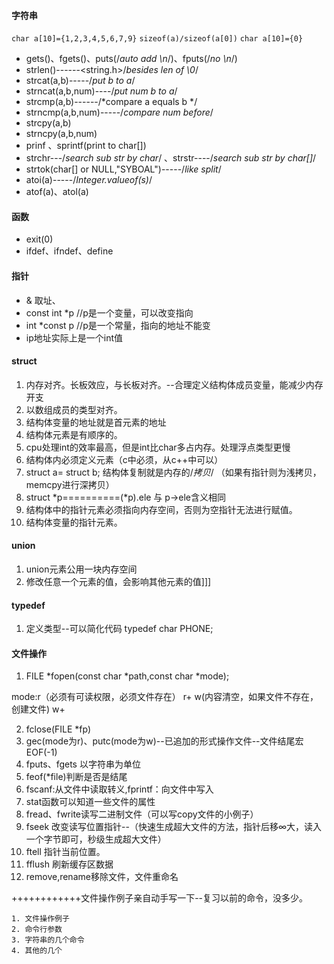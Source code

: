 #### 字符串

`char a[10]={1,2,3,4,5,6,7,9}`
`sizeof(a)/sizeof(a[0])`
`char a[10]={0}`

* gets()、fgets()、puts(/*auto add \n*/)、fputs(/*no \n*/)
* strlen()------<string.h>/*besides len of \0*/
* strcat(a,b)-----/*put b to a*/
* strncat(a,b,num)----/*put num b to a*/
* strcmp(a,b)------/*compare a equals b */
* strncmp(a,b,num)-----/*compare num before*/
* strcpy(a,b)
* strncpy(a,b,num)
* prinf 、sprintf(print to char[])
* strchr---/*search sub str by char*/ 、strstr----/*search sub str by char[]*/
* strtok(char[] or NULL,"SYBOAL")-----/*like split*/
* atoi(a)-----/*Integer.valueof(s)*/
* atof(a)、atol(a)

#### 函数

* exit(0)
* ifdef、ifndef、define

#### 指针

* & 取址、
* const int *p //p是一个变量，可以改变指向
* int *const p  //p是一个常量，指向的地址不能变
* ip地址实际上是一个int值


#### struct

1. 内存对齐。长板效应，与长板对齐。--合理定义结构体成员变量，能减少内存开支
2. 以数组成员的类型对齐。
3. 结构体变量的地址就是首元素的地址
4. 结构体元素是有顺序的。
5. cpu处理int的效率最高，但是int比char多占内存。处理浮点类型更慢
6. 结构体内必须定义元素（c中必须，从c++中可以）
7. struct a= struct b;  结构体复制就是内存的/*拷贝*/ （如果有指针则为浅拷贝，memcpy进行深拷贝）
8. struct *p==========(*p).ele 与 p->ele含义相同
9. 结构体中的指针元素必须指向内存空间，否则为空指针无法进行赋值。
10. 结构体变量的指针元素。


#### union 

1. union元素公用一块内存空间
2. 修改任意一个元素的值，会影响其他元素的值]]]


#### typedef

1. 定义类型--可以简化代码
	typedef char PHONE;

#### 文件操作

1. FILE *fopen(const char *path,const char *mode);

mode:r（必须有可读权限，必须文件存在） r+  w(内容清空，如果文件不存在，创建文件)  w+

2. fclose(FILE *fp)
3. gec(mode为r)、putc(mode为w)--已追加的形式操作文件--文件结尾宏EOF(-1)
4. fputs、fgets 以字符串为单位
5. feof(*file)判断是否是结尾
6. fscanf:从文件中读取转义,fprintf：向文件中写入
7. stat函数可以知道一些文件的属性
8. fread、fwrite读写二进制文件（可以写copy文件的小例子）
9. fseek 改变读写位置指针--（快速生成超大文件的方法，指针后移∞大，读入一个字节即可，秒级生成超大文件）
10. ftell 指针当前位置。
11. fflush 刷新缓存区数据
12. remove,rename移除文件，文件重命名	

++++++++++++文件操作例子亲自动手写一下--复习以前的命令，没多少。

	1. 文件操作例子
	2. 命令行参数
	3. 字符串的几个命令
	4. 其他的几个
	













